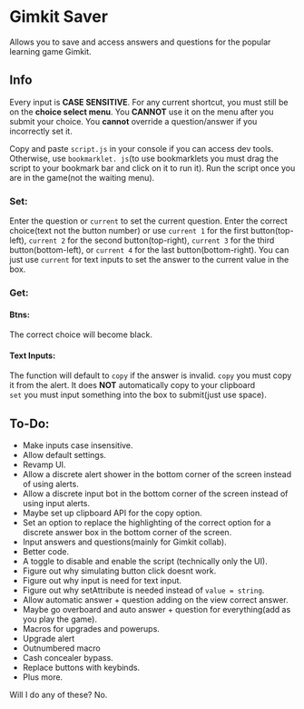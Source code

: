 # Gimkit Saver

Allows you to save and access answers and questions for the popular learning game Gimkit.

## Info

Every input is **CASE SENSITIVE**.
For any current shortcut, you must still be on the **choice select menu**. You **CANNOT** use it on the menu after you submit your choice. You **cannot** override a question/answer if you incorrectly set it.

Copy and paste `script.js` in your console if you can access dev tools. Otherwise, use `bookmarklet. js`(to use bookmarklets you must drag the script to your bookmark bar and click on it to run it). Run the script once you are in the game(not the waiting menu).

### Set:

Enter the question or `current` to set the current question.
Enter the correct choice(text not the button number) or use `current 1` for the first button(top-left), `current 2` for the second button(top-right), `current 3` for the third button(bottom-left), or `current 4` for the last button(bottom-right). You can just use `current` for text inputs to set the answer to the current value in the box.

### Get:

#### Btns:

The correct choice will become black.

#### Text Inputs:

The function will default to `copy` if the answer is invalid.
`copy` you must copy it from the alert. It does **NOT** automatically copy to your clipboard  
`set` you must input something into the box to submit(just use space).

## To-Do:

- Make inputs case insensitive.
- Allow default settings.
- Revamp UI.
- Allow a discrete alert shower in the bottom corner of the screen instead of using alerts.
- Allow a discrete input bot in the bottom corner of the screen instead of using input alerts.
- Maybe set up clipboard API for the copy option.
- Set an option to replace the highlighting of the correct option for a discrete answer box in the bottom corner of the screen.
- Input answers and questions(mainly for Gimkit collab).
- Better code.
- A toggle to disable and enable the script (technically only the UI).
- Figure out why simulating button click doesnt work.
- Figure out why input is need for text input.
- Figure out why setAttribute is needed instead of `value = string`.
- Allow automatic answer + question adding on the view correct answer.
- Maybe go overboard and auto answer + question for everything(add as you play the game).
- Macros for upgrades and powerups.
- Upgrade alert
- Outnumbered macro
- Cash concealer bypass.
- Replace buttons with keybinds.
- Plus more.

Will I do any of these? No.
